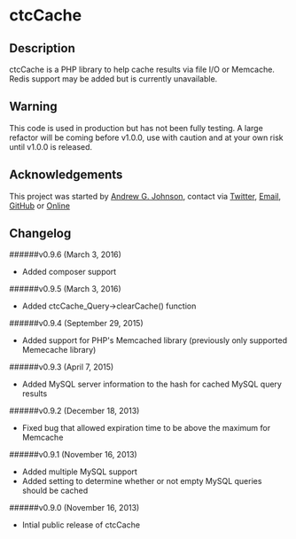 # ctcCache

## Description

ctcCache is a PHP library to help cache results via file I/O or Memcache.  Redis support may be added but is currently unavailable.

## Warning

This code is used in production but has not been fully testing.  A large refactor will be coming before v1.0.0, use with caution and at your own risk until v1.0.0 is released.

## Acknowledgements

This project was started by [Andrew G. Johnson](https://github.com/andrewgjohnson), contact via [Twitter](http://twitter.com/andrewgjohnson), [Email](mailto:andrew@andrewgjohnson.com), [GitHub](https://github.com/andrewgjohnson) or [Online](http://www.andrewgjohnson.com/)

## Changelog

######v0.9.6 (March 3, 2016)
 * Added composer support

######v0.9.5 (March 3, 2016)
 * Added ctcCache_Query->clearCache() function

######v0.9.4 (September 29, 2015)
 * Added support for PHP's Memcached library (previously only supported Memecache library)

######v0.9.3 (April 7, 2015)
 * Added MySQL server information to the hash for cached MySQL query results

######v0.9.2 (December 18, 2013)
 * Fixed bug that allowed expiration time to be above the maximum for Memcache

######v0.9.1 (November 16, 2013)
 * Added multiple MySQL support
 * Added setting to determine whether or not empty MySQL queries should be cached

######v0.9.0 (November 16, 2013)
 * Intial public release of ctcCache